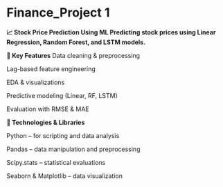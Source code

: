 # Finance_Project 1

**📈 Stock Price Prediction Using ML
Predicting stock prices using Linear Regression, Random Forest, and LSTM models.**


**🚀 Key Features**
Data cleaning & preprocessing

Lag-based feature engineering

EDA & visualizations

Predictive modeling (Linear, RF, LSTM)

Evaluation with RMSE & MAE


**🧠 Technologies & Libraries**

Python – for scripting and data analysis

Pandas – data manipulation and preprocessing

Scipy.stats – statistical evaluations

Seaborn & Matplotlib – data visualization

